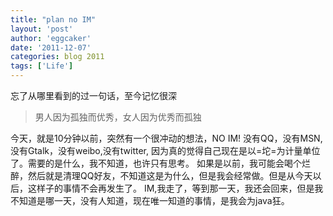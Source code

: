 ```yaml
---
title: "plan no IM" 
layout: 'post'
author: 'eggcaker'
date: '2011-12-07'
categories: blog 2011
tags: ['Life']
---
```



忘了从哪里看到的过一句话，至今记忆很深

> 男人因为孤独而优秀，女人因为优秀而孤独

今天，就是10分钟以前，突然有一个很冲动的想法，NO IM! 没有QQ，没有MSN,没有Gtalk，没有weibo,没有twitter,
因为真的觉得自己现在是以=坨=为计量单位了。需要的是什么，我不知道，也许只有思考。
如果是以前，我可能会喝个烂醉，然后就是清理QQ好友，不知道这是为什么，但是我会经常做。但是从今天以后，这样子的事情不会再发生了。
IM,我走了，等到那一天，我还会回来，但是我不知道是哪一天，没有人知道，现在唯一知道的事情，是我会为java狂。

